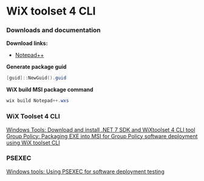 # WiX toolset 4 CLI
### Downloads and documentation
<b>Download links:</b> <br />
* [Notepad++](https://notepad-plus-plus.org/downloads/)

<b>Generate package guid</b>
```powershell
[guid]::NewGuid().guid
```

<b>WiX build MSI package command</b>
```powershell
wix build Notepad++.wxs
```

### WiX Toolset 4 CLI <br />
[Windows Tools: Download and install .NET 7 SDK and WiXtoolset 4 CLI tool](https://youtu.be/ukrIlmadTjw) <br />
[Group Policy: Packaging EXE into MSI for Group Policy software deployment using WiX toolset CLI](https://youtu.be/pZ42XS2Ucsg) <br />

### PSEXEC
[Windows tools: Using PSEXEC for software deployment testing](https://youtu.be/9ywdTna_TLc) <br />